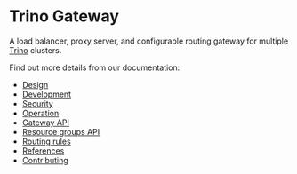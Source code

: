 # Trino Gateway

A load balancer, proxy server, and configurable routing gateway for multiple
[Trino](https://trino.io) clusters.

Find out more details from our documentation:

* [Design](./docs/design.md)
* [Development](./docs/development.md)
* [Security](./docs/security.md)
* [Operation](./docs/operation.md)
* [Gateway API](./docs/gateway-api.md)
* [Resource groups API](./docs/resource-groups-api.md)
* [Routing rules](./docs/routing-rules.md)
* [References](./docs/references.md)
* [Contributing](./.github/CONTRIBUTING.md)

